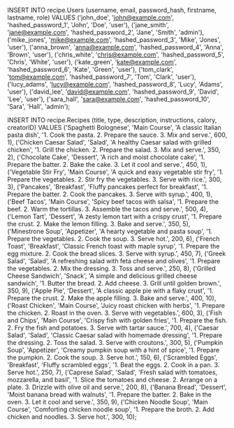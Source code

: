 INSERT INTO recipe.Users (username, email, password_hash, firstname, lastname, role)
VALUES 
('john_doe', 'john@example.com', 'hashed_password_1', 'John', 'Doe', 'user'),
('jane_smith', 'jane@example.com', 'hashed_password_2', 'Jane', 'Smith', 'admin'),
('mike_jones', 'mike@example.com', 'hashed_password_3', 'Mike', 'Jones', 'user'),
('anna_brown', 'anna@example.com', 'hashed_password_4', 'Anna', 'Brown', 'user'),
('chris_white', 'chris@example.com', 'hashed_password_5', 'Chris', 'White', 'user'),
('kate_green', 'kate@example.com', 'hashed_password_6', 'Kate', 'Green', 'user'),
('tom_clark', 'tom@example.com', 'hashed_password_7', 'Tom', 'Clark', 'user'),
('lucy_adams', 'lucy@example.com', 'hashed_password_8', 'Lucy', 'Adams', 'user'),
('david_lee', 'david@example.com', 'hashed_password_9', 'David', 'Lee', 'user'),
('sara_hall', 'sara@example.com', 'hashed_password_10', 'Sara', 'Hall', 'admin');

INSERT INTO recipe.Recipes (title, type, description, instructions, calory, creatorID)
VALUES
('Spaghetti Bolognese', 'Main Course', 'A classic Italian pasta dish', '1. Cook the pasta. 2. Prepare the sauce. 3. Mix and serve.', 600, 1),
('Chicken Caesar Salad', 'Salad', 'A healthy Caesar salad with grilled chicken', '1. Grill the chicken. 2. Prepare the salad. 3. Mix and serve.', 350, 2),
('Chocolate Cake', 'Dessert', 'A rich and moist chocolate cake', '1. Prepare the batter. 2. Bake the cake. 3. Let it cool and serve.', 450, 1),
('Vegetable Stir Fry', 'Main Course', 'A quick and easy vegetable stir fry', '1. Prepare the vegetables. 2. Stir fry the vegetables. 3. Serve with rice.', 300, 3),
('Pancakes', 'Breakfast', 'Fluffy pancakes perfect for breakfast', '1. Prepare the batter. 2. Cook the pancakes. 3. Serve with syrup.', 400, 1),
('Beef Tacos', 'Main Course', 'Spicy beef tacos with salsa', '1. Prepare the beef. 2. Warm the tortillas. 3. Assemble the tacos and serve.', 500, 4),
('Lemon Tart', 'Dessert', 'A zesty lemon tart with a crispy crust', '1. Prepare the crust. 2. Make the lemon filling. 3. Bake and serve.', 350, 5),
('Minestrone Soup', 'Appetizer', 'A hearty vegetable and pasta soup', '1. Prepare the vegetables. 2. Cook the soup. 3. Serve hot.', 200, 6),
('French Toast', 'Breakfast', 'Classic French toast with maple syrup', '1. Prepare the egg mixture. 2. Cook the bread slices. 3. Serve with syrup.', 450, 7),
('Greek Salad', 'Salad', 'A refreshing salad with feta cheese and olives', '1. Prepare the vegetables. 2. Mix the dressing. 3. Toss and serve.', 250, 8),
('Grilled Cheese Sandwich', 'Snack', 'A simple and delicious grilled cheese sandwich', '1. Butter the bread. 2. Add cheese. 3. Grill until golden brown.', 350, 9),
('Apple Pie', 'Dessert', 'A classic apple pie with a flaky crust', '1. Prepare the crust. 2. Make the apple filling. 3. Bake and serve.', 400, 10),
('Roast Chicken', 'Main Course', 'Juicy roast chicken with herbs', '1. Prepare the chicken. 2. Roast in the oven. 3. Serve with vegetables.', 600, 3),
('Fish and Chips', 'Main Course', 'Crispy fish with golden fries', '1. Prepare the fish. 2. Fry the fish and potatoes. 3. Serve with tartar sauce.', 700, 4),
('Caesar Salad', 'Salad', 'Classic Caesar salad with homemade dressing', '1. Prepare the dressing. 2. Toss the salad. 3. Serve with croutons.', 300, 5),
('Pumpkin Soup', 'Appetizer', 'Creamy pumpkin soup with a hint of spice', '1. Prepare the pumpkin. 2. Cook the soup. 3. Serve hot.', 150, 6),
('Scrambled Eggs', 'Breakfast', 'Fluffy scrambled eggs', '1. Beat the eggs. 2. Cook in a pan. 3. Serve hot.', 250, 7),
('Caprese Salad', 'Salad', 'Fresh salad with tomatoes, mozzarella, and basil', '1. Slice the tomatoes and cheese. 2. Arrange on a plate. 3. Drizzle with olive oil and serve.', 200, 8),
('Banana Bread', 'Dessert', 'Moist banana bread with walnuts', '1. Prepare the batter. 2. Bake in the oven. 3. Let it cool and serve.', 350, 9),
('Chicken Noodle Soup', 'Main Course', 'Comforting chicken noodle soup', '1. Prepare the broth. 2. Add chicken and noodles. 3. Serve hot.', 300, 10);
